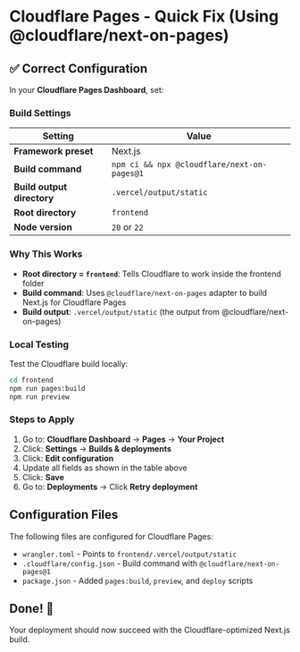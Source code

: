 # Cloudflare Pages - Quick Fix (Using @cloudflare/next-on-pages)

## ✅ Correct Configuration

In your **Cloudflare Pages Dashboard**, set:

### Build Settings

| Setting | Value |
|---------|-------|
| **Framework preset** | Next.js |
| **Build command** | `npm ci && npx @cloudflare/next-on-pages@1` |
| **Build output directory** | `.vercel/output/static` |
| **Root directory** | `frontend` |
| **Node version** | `20` or `22` |

### Why This Works

- **Root directory = `frontend`**: Tells Cloudflare to work inside the frontend folder
- **Build command**: Uses `@cloudflare/next-on-pages` adapter to build Next.js for Cloudflare Pages
- **Build output**: `.vercel/output/static` (the output from @cloudflare/next-on-pages)

### Local Testing

Test the Cloudflare build locally:

```bash
cd frontend
npm run pages:build
npm run preview
```

### Steps to Apply

1. Go to: **Cloudflare Dashboard** → **Pages** → **Your Project**
2. Click: **Settings** → **Builds & deployments**
3. Click: **Edit configuration**
4. Update all fields as shown in the table above
5. Click: **Save**
6. Go to: **Deployments** → Click **Retry deployment**

## Configuration Files

The following files are configured for Cloudflare Pages:

- `wrangler.toml` - Points to `frontend/.vercel/output/static`
- `.cloudflare/config.json` - Build command with `@cloudflare/next-on-pages@1`
- `package.json` - Added `pages:build`, `preview`, and `deploy` scripts

## Done! 🎉

Your deployment should now succeed with the Cloudflare-optimized Next.js build.
